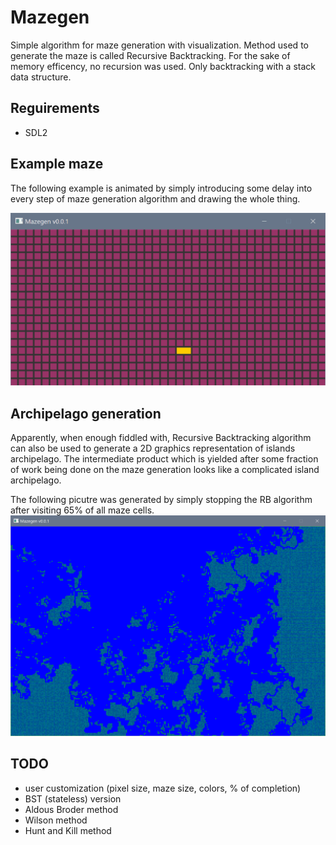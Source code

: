 # Mazegen
Simple algorithm for maze generation with visualization. Method used to generate the maze is called Recursive Backtracking. For the sake of memory efficency, no recursion was used. Only backtracking with a stack data structure.

## Reguirements
- SDL2

## Example maze
The following example is animated by simply introducing some delay into every step of maze generation algorithm and drawing the whole thing.

<img src="https://raw.githubusercontent.com/c3r/mazegen/master/anim.gif" width="797">

## Archipelago generation
Apparently, when enough fiddled with, Recursive Backtracking algorithm can also be used to generate a 2D graphics representation of islands archipelago. The intermediate product which is yielded after some fraction of work being done on the maze generation looks like a complicated island archipelago.

The following picutre was generated by simply stopping the RB algorithm after visiting 65% of all maze cells.
<img src="https://raw.githubusercontent.com/c3r/mazegen/master/archi.PNG">

## TODO
- user customization (pixel size, maze size, colors, % of completion)
- BST (stateless) version
- Aldous Broder method
- Wilson method
- Hunt and Kill method
